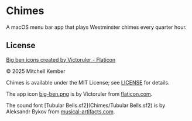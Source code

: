 # Chimes

A macOS menu bar app that plays Westminster chimes every quarter hour.

## License

<a href="https://www.flaticon.com/free-icons/big-ben" title="big ben icons">Big ben icons created by Victoruler - Flaticon</a>

© 2025 Mitchell Kember

Chimes is available under the MIT License; see [LICENSE](LICENSE.md) for details.

The app icon [big-ben.png](Chimes/Assets.xcassets/AppIcon.appiconset/big-ben.png) is by Victoruler from [flaticon.com](https://www.flaticon.com/free-icon/big-ben_4014067).

The sound font [Tubular Bells.sf2](Chimes/Tubular Bells.sf2) is by Aleksandr Bykov from [musical-artifacts.com](https://musical-artifacts.com/artifacts/1609).
